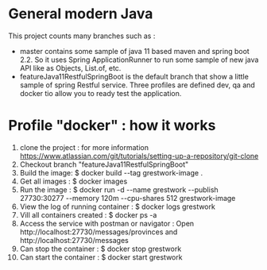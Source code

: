 # General modern Java
This project counts many branches such as :
- master contains some sample of java 11 based maven and spring boot 2.2.
So it uses Spring ApplicationRunner to run some sample of new java API like as Objects, List.of, etc.
- featureJava11RestfulSpringBoot is the default branch that show a little sample of spring Restful service.
Three profiles are defined dev, qa and docker tio allow you to ready test the application.

# Profile "docker" : how it works 
1. clone the project : for more information https://www.atlassian.com/git/tutorials/setting-up-a-repository/git-clone
2. Checkout branch "featureJava11RestfulSpringBoot"
3. Build the image: 
   $ docker build --tag grestwork-image .
4. Get all images :
   $ docker images
5. Run the image :
   $ docker run -d --name grestwork --publish 27730:30277 --memory 120m --cpu-shares 512 grestwork-image
6. View the log of running container :
   $ docker logs grestwork
7. Vill all containers created :
   $ docker ps -a
8. Access the service with postman or navigator :
   Open http://localhost:27730/messages/provinces and http://localhost:27730/messages
9. Can stop the container :
   $ docker stop grestwork
10. Can start the container :
   $ docker start grestwork
